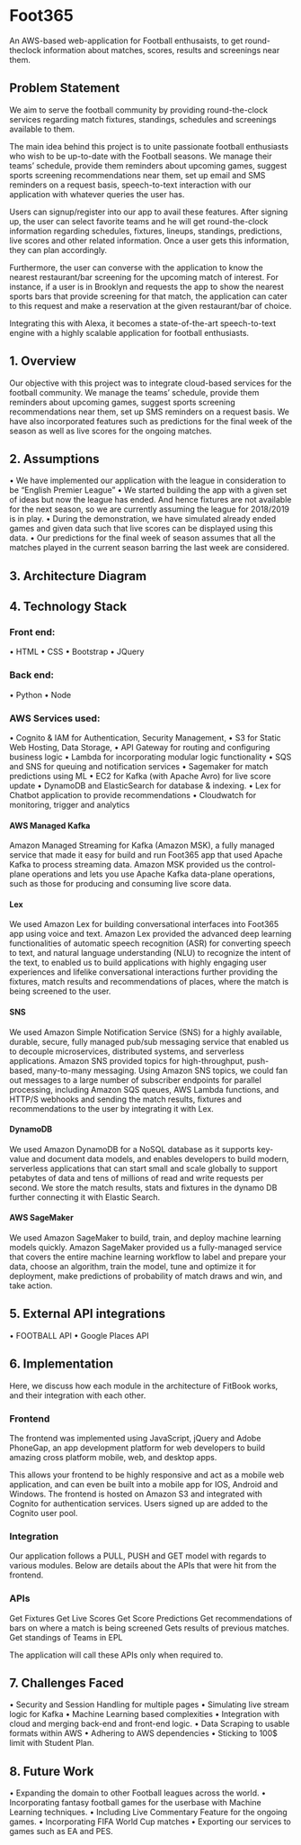 # Foot365
An AWS-based web-application for Football enthusaists, to get round-theclock information about matches, scores, results and screenings near them.

## Problem Statement
We aim to serve the football community by providing round-the-clock services regarding match fixtures, standings, schedules and screenings available to them.

The main idea behind this project is to unite passionate football enthusiasts who wish to be up-to-date with the Football seasons. We manage their teams’ schedule, provide them reminders about upcoming games, suggest sports screening recommendations near them, set up email and SMS reminders on a request basis, speech-to-text interaction with our application with whatever queries the user has.

Users can signup/register into our app to avail these features. After signing up, the user can select favorite teams and he will get round-the-clock information regarding schedules, fixtures, lineups, standings, predictions, live scores and other related information. Once a user gets this information, they can plan accordingly. 

Furthermore, the user can converse with the application to know the nearest restaurant/bar screening for the upcoming match of interest. For instance, if a user is in Brooklyn and requests the app to show the nearest sports bars that provide screening for that match, the application can cater to this request and make a reservation at the given restaurant/bar of choice.

Integrating this with Alexa, it becomes a state-of-the-art speech-to-text engine with a highly scalable application for football enthusiasts.
 
## 1.	Overview
Our objective with this project was to integrate cloud-based services for the football community.
We manage the teams’ schedule, provide them reminders about upcoming games, suggest sports screening recommendations near them, set up SMS reminders on a request basis.
We have also incorporated features such as predictions for the final week of the season as well as live scores for the ongoing matches.

## 2.	Assumptions
•	We have implemented our application with the league in consideration to be “English Premier League”
•	We started building the app with a given set of ideas but now the league has ended. And hence fixtures are not available for the next season, so we are currently assuming the league for 2018/2019 is in play.
•	During the demonstration, we have simulated already ended games and given data such that live scores can be displayed using this data.
•	Our predictions for the final week of season assumes that all the matches played in the current season barring the last week are considered.

## 3.	Architecture Diagram

 



## 4.	Technology Stack
### Front end:
•	HTML
•	CSS
•	Bootstrap
•	JQuery

### Back end:
•	Python
•	Node

### AWS Services used:
•	Cognito & IAM for Authentication, Security Management,
•	S3 for Static Web Hosting, Data Storage,
•	API Gateway for routing and configuring business logic
•	Lambda for incorporating modular logic functionality
•	SQS and SNS for queuing and notification services
•	Sagemaker for match predictions using ML
•	EC2 for Kafka (with Apache Avro) for live score update
•	DynamoDB and ElasticSearch for database & indexing.
•	Lex for Chatbot application to provide recommendations
•	Cloudwatch for monitoring, trigger and analytics

#### AWS Managed Kafka
Amazon Managed Streaming for Kafka (Amazon MSK), a fully managed service that made it easy for build and run Foot365 app that used Apache Kafka to process streaming data. Amazon MSK provided us the control-plane operations and lets you use Apache Kafka data-plane operations, such as those for producing and consuming live score data.

 

 

#### Lex
We used Amazon Lex for building conversational interfaces into Foot365 app using voice and text. Amazon Lex provided the advanced deep learning functionalities of automatic speech recognition (ASR) for converting speech to text, and natural language understanding (NLU) to recognize the intent of the text, to enabled us to build applications with highly engaging user experiences and lifelike conversational interactions further providing the fixtures, match results and recommendations of places, where the match is being screened to the user.
 

#### SNS
We used Amazon Simple Notification Service (SNS) for a highly available, durable, secure, fully managed pub/sub messaging service that enabled us to decouple microservices, distributed systems, and serverless applications. Amazon SNS provided topics for high-throughput, push-based, many-to-many messaging. Using Amazon SNS topics, we could fan out messages to a large number of subscriber endpoints for parallel processing, including Amazon SQS queues, AWS Lambda functions, and HTTP/S webhooks and sending the match results, fixtures and recommendations to the user by integrating it with Lex.

 

#### DynamoDB
We used Amazon DynamoDB for a NoSQL database as it supports key-value and document data models, and enables developers to build modern, serverless applications that can start small and scale globally to support petabytes of data and tens of millions of read and write requests per second. We store the match results, stats and fixtures in the dynamo DB further connecting it with Elastic Search.

#### AWS SageMaker
We used Amazon SageMaker to build, train, and deploy machine learning models quickly. Amazon SageMaker provided us a fully-managed service that covers the entire machine learning workflow to label and prepare your data, choose an algorithm, train the model, tune and optimize it for deployment, make predictions of probability of match draws and win, and take action.

 

 




## 5.	External API integrations
•	FOOTBALL API 
•	Google Places API

## 6.	Implementation
Here, we discuss how each module in the architecture of FitBook works, and their
integration with each other.

### Frontend
The frontend was implemented using JavaScript, jQuery and Adobe PhoneGap, an app
development platform for web developers to build amazing cross platform mobile,
web, and desktop apps.

This allows your frontend to be highly responsive and act as a mobile web application, and can even be built into a mobile app for IOS, Android and Windows.
The frontend is hosted on Amazon S3 and integrated with Cognito for authentication services. Users signed up are added to the Cognito user pool. 
 


### Integration
Our application follows a PULL, PUSH and GET model with regards to various modules. Below are details about the APIs that were hit from the frontend.

### APIs
Get Fixtures
Get Live Scores
Get Score Predictions
Get recommendations of bars on where a match is being screened
Gets results of previous matches.
Get standings of Teams in EPL

 

The application will call these APIs only when required to.



## 7.	Challenges Faced

•	Security and Session Handling for multiple pages
•	Simulating live stream logic for Kafka
•	Machine Learning based complexities
•	Integration with cloud and merging back-end and front-end logic.
•	Data Scraping to usable formats within AWS
•	Adhering to AWS dependencies
•	Sticking to 100$ limit with Student Plan.

## 8.	Future Work
•	Expanding the domain to other Football leagues across the world.
•	Incorporating fantasy football games for the userbase with Machine Learning techniques.
•	Including Live Commentary Feature for the ongoing games.
•	Incorporating FIFA World Cup matches
•	Exporting our services to games such as EA and PES.
